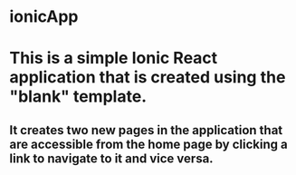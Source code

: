 # ionicApp

# This is a simple Ionic React application that is created using the "blank" template. 
## It creates two new pages in the application that are accessible from the home page by clicking a link to navigate to it and vice versa.
